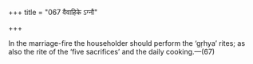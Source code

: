 +++
title = "067 वैवाहिके ऽग्नौ"

+++

In the marriage-fire the householder should perform the ‘gṛhya’ rites; as also the rite of the ‘five sacrifices’ and the daily cooking.—(67)